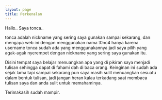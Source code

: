 ```yaml
---
layout: page
title: Perkenalan
---
```


<p class="message">
Hallo.. Saya tonca.. 
</p>

tonca adalah nickname yang sering saya gunakan sampai sekarang, dan mengapa web ini dengan menggunakan nama t0nc4 hanya karena username tonca sudah ada yang menggunakannya jadi saya pilih yang agak-agak nyerempet dengan nickname yang sering saya gunakan itu.

Disini tempat saya belajar menuangkan apa yang di pikiran saya menjadi tulisan sehingga dapat di fahami dah di baca orang. Keinginan ini sudah ada sejak lama tapi sampai sekarang pun saya masih sulit menuangkan sesuatu dalam bentuk tulisan, jadi jangan heran kalau terkadang saat membaca tulisan saya dan anda sulit untuk memahaminya.

Terimakasih sudah mampir.

